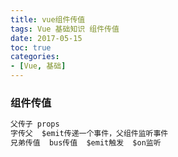 ```yaml
---
title: vue组件传值
tags: Vue 基础知识 组件传值
date: 2017-05-15
toc: true
categories:
- [Vue, 基础]
---
```




### 组件传值
```js
父传子 props
字传父  $emit传递一个事件，父组件监听事件
兄弟传值  bus传值  $emit触发  $on监听
```

